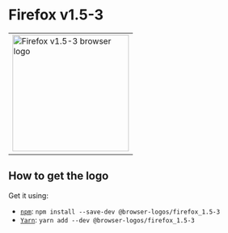 Firefox v1.5-3
==============

<!-- markdownlint-disable line-length no-inline-html -->
<table>
    <tr height=240>
        <td>
            <a href="https://github.com/alrra/browser-logos/tree/a66925016b1c4e5c0d5947b84144942322c01f3d/src/archive/firefox_1.5-3">
                <img width=230 src="https://raw.githubusercontent.com/alrra/browser-logos/a66925016b1c4e5c0d5947b84144942322c01f3d/src/archive/firefox_1.5-3/firefox_1.5-3.svg?sanitize=true" alt="Firefox v1.5-3 browser logo">
            </a>
        </td>
    </tr>
</table>
<!-- markdownlint-enable line-length no-inline-html -->

How to get the logo
-------------------

Get it using:

* [`npm`][npm]: `npm install --save-dev @browser-logos/firefox_1.5-3`
* [`Yarn`][yarn]: `yarn add --dev @browser-logos/firefox_1.5-3`

<!-- Link labels: -->

[npm]: https://www.npmjs.com/
[yarn]: https://yarnpkg.com/
